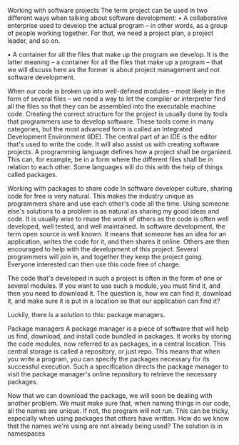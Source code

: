 Working with software projects
The term project can be used in two different ways when talking about software development:
  • A collaborative enterprise used to develop the actual program – in other words, as a group of people working together. For that, we need a project plan, a project leader, and so on.

  • A container for all the files that make up the program we develop. It is the latter meaning – a container for all the files that make up a program – that we will discuss here as the former is about project management and not software development.

When our code is broken up into well-defined modules – most likely in the form of several files – we need a way to let the compiler or interpreter find all the files so that they can be assembled into the executable machine code. Creating the correct structure for the project is usually done by tools that programmers use to develop software. These tools come in many categories, but the most advanced form is called an Integrated Development Environment (IDE). The central part of an IDE is the editor that's used to write the code. It will also assist us with creating software projects. A programming language defines how a project shall be organized. This can, for example, be in a form where the different files shall be in relation to each other. Some languages will do this with the help of things called packages.


Working with packages to share code
In software developer culture, sharing code for free is very natural. This makes the industry unique as programmers share and use each other's code all the time. Using someone else's solutions to a problem is as natural as sharing my good ideas and code. It is usually wise to reuse the work of others as the code is often well developed, well tested, and well maintained. In software development, the term open source is well known. It means that someone has an idea for an application, writes the code for it, and then shares it online. Others are then encouraged to help with the development of this project. Several programmers will join in, and together they keep the project going. Everyone interested can then use this code free of charge. 

The code that's developed in such a project is often in the form of one or several modules. If you want to use such a module, you must find it, and then you need to download it. The question is, how we can find it, download it, and make sure it is put in a location so that our application can find it?

Luckily, there is a solution to this: package managers.


Package managers
A package manager is a piece of software that will help us find, download, and install code bundled in packages. It works by storing the code modules, now referred to as packages, in a central location. This central storage is called a repository, or just repo. This means that when you write a program, you can specify the packages necessary for its successful execution. Such a specification directs the package manager to visit the package manager's online repository to retrieve the necessary packages.


Now that we can download the package, we will soon be dealing with another problem. We must make sure that, when naming things in our code, all the names are unique. If not, the program will not run. This can be tricky, especially when using packages that others have written. How do we know that the names we're using are not already being used? The solution is in namespaces
